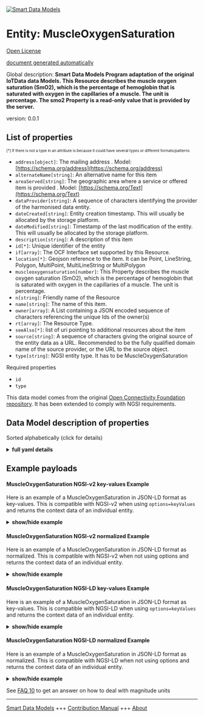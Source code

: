 <!-- 10-Header -->  
[![Smart Data Models](https://smartdatamodels.org/wp-content/uploads/2022/01/SmartDataModels_logo.png "Logo")](https://smartdatamodels.org)  
Entity: MuscleOxygenSaturation  
==============================<!-- /10-Header -->  
<!-- 15-License -->  
[Open License](https://github.com/smart-data-models//dataModel.OCF/blob/master/MuscleOxygenSaturation/LICENSE.md)  
[document generated automatically](https://docs.google.com/presentation/d/e/2PACX-1vTs-Ng5dIAwkg91oTTUdt8ua7woBXhPnwavZ0FxgR8BsAI_Ek3C5q97Nd94HS8KhP-r_quD4H0fgyt3/pub?start=false&loop=false&delayms=3000#slide=id.gb715ace035_0_60)  
<!-- /15-License -->  
<!-- 20-Description -->  
Global description: **Smart Data Models Program adaptation of the original IoTData data Models. This Resource describes the muscle oxygen saturation (SmO2), which is the percentage of hemoglobin that is saturated with oxygen in the capillaries of a muscle.  The unit is percentage.  The smo2 Property is a read-only value that is provided by the server.**  
version: 0.0.1  
<!-- /20-Description -->  
<!-- 30-PropertiesList -->  

## List of properties  

<sup><sub>[*] If there is not a type in an attribute is because it could have several types or different formats/patterns</sub></sup>  
- `address[object]`: The mailing address  . Model: [https://schema.org/address](https://schema.org/address)- `alternateName[string]`: An alternative name for this item  - `areaServed[string]`: The geographic area where a service or offered item is provided  . Model: [https://schema.org/Text](https://schema.org/Text)- `dataProvider[string]`: A sequence of characters identifying the provider of the harmonised data entity.  - `dateCreated[string]`: Entity creation timestamp. This will usually be allocated by the storage platform.  - `dateModified[string]`: Timestamp of the last modification of the entity. This will usually be allocated by the storage platform.  - `description[string]`: A description of this item  - `id[*]`: Unique identifier of the entity  - `if[array]`: The OCF Interface set supported by this Resource.  - `location[*]`: Geojson reference to the item. It can be Point, LineString, Polygon, MultiPoint, MultiLineString or MultiPolygon  - `muscleoxygensaturation[number]`: This Property describes the muscle oxygen saturation (SmO2), which is the percentage of hemoglobin that is saturated with oxygen in the capillaries of a muscle. The unit is percentage.  - `n[string]`: Friendly name of the Resource  - `name[string]`: The name of this item.  - `owner[array]`: A List containing a JSON encoded sequence of characters referencing the unique Ids of the owner(s)  - `rt[array]`: The Resource Type.  - `seeAlso[*]`: list of uri pointing to additional resources about the item  - `source[string]`: A sequence of characters giving the original source of the entity data as a URL. Recommended to be the fully qualified domain name of the source provider, or the URL to the source object.  - `type[string]`: NGSI entity type. It has to be MuscleOxygenSaturation  <!-- /30-PropertiesList -->  
<!-- 35-RequiredProperties -->  
Required properties  
- `id`  - `type`  <!-- /35-RequiredProperties -->  
<!-- 40-RequiredProperties -->  
This data model comes from the original [Open Connectivity Foundation repository](https://github.com/openconnectivityfoundation/IoTDataModels). It has been extended to comply with NGSI requirements.  
<!-- /40-RequiredProperties -->  
<!-- 50-DataModelHeader -->  
## Data Model description of properties  
Sorted alphabetically (click for details)  
<!-- /50-DataModelHeader -->  
<!-- 60-ModelYaml -->  
<details><summary><strong>full yaml details</strong></summary>    
```yaml  
MuscleOxygenSaturation:    
  description: 'Smart Data Models Program adaptation of the original IoTData data Models. This Resource describes the muscle oxygen saturation (SmO2), which is the percentage of hemoglobin that is saturated with oxygen in the capillaries of a muscle.  The unit is percentage.  The smo2 Property is a read-only value that is provided by the server.'    
  properties:    
    address:    
      description: 'The mailing address'    
      properties:    
        addressCountry:    
          description: 'Property. The country. For example, Spain. Model:''https://schema.org/addressCountry'''    
          type: string    
        addressLocality:    
          description: 'Property. The locality in which the street address is, and which is in the region. Model:''https://schema.org/addressLocality'''    
          type: string    
        addressRegion:    
          description: 'Property. The region in which the locality is, and which is in the country. Model:''https://schema.org/addressRegion'''    
          type: string    
        postOfficeBoxNumber:    
          description: 'Property. The post office box number for PO box addresses. For example, 03578. Model:''https://schema.org/postOfficeBoxNumber'''    
          type: string    
        postalCode:    
          description: 'Property. The postal code. For example, 24004. Model:''https://schema.org/https://schema.org/postalCode'''    
          type: string    
        streetAddress:    
          description: 'Property. The street address. Model:''https://schema.org/streetAddress'''    
          type: string    
      type: object    
      x-ngsi:    
        model: https://schema.org/address    
        type: Property    
    alternateName:    
      description: 'An alternative name for this item'    
      type: string    
      x-ngsi:    
        type: Property    
    areaServed:    
      description: 'The geographic area where a service or offered item is provided'    
      type: string    
      x-ngsi:    
        model: https://schema.org/Text    
        type: Property    
    dataProvider:    
      description: 'A sequence of characters identifying the provider of the harmonised data entity.'    
      type: string    
      x-ngsi:    
        type: Property    
    dateCreated:    
      description: 'Entity creation timestamp. This will usually be allocated by the storage platform.'    
      format: date-time    
      type: string    
      x-ngsi:    
        type: Property    
    dateModified:    
      description: 'Timestamp of the last modification of the entity. This will usually be allocated by the storage platform.'    
      format: date-time    
      type: string    
      x-ngsi:    
        type: Property    
    description:    
      description: 'A description of this item'    
      type: string    
      x-ngsi:    
        type: Property    
    id:    
      anyOf: &muscleoxygensaturation_-_properties_-_owner_-_items_-_anyof    
        - description: 'Property. Identifier format of any NGSI entity'    
          maxLength: 256    
          minLength: 1    
          pattern: ^[\w\-\.\{\}\$\+\*\[\]`|~^@!,:\\]+$    
          type: string    
        - description: 'Property. Identifier format of any NGSI entity'    
          format: uri    
          type: string    
      description: 'Unique identifier of the entity'    
      x-ngsi:    
        type: Property    
    if:    
      description: 'The OCF Interface set supported by this Resource.'    
      items:    
        enum:    
          - oic.if.s    
          - oic.if.baseline    
        type: string    
      minItems: 1    
      readOnly: true    
      type: array    
      uniqueItems: true    
      x-ngsi:    
        type: Property    
    location:    
      description: 'Geojson reference to the item. It can be Point, LineString, Polygon, MultiPoint, MultiLineString or MultiPolygon'    
      oneOf:    
        - description: 'Geoproperty. Geojson reference to the item. Point'    
          properties:    
            bbox:    
              items:    
                type: number    
              minItems: 4    
              type: array    
            coordinates:    
              items:    
                type: number    
              minItems: 2    
              type: array    
            type:    
              enum:    
                - Point    
              type: string    
          required:    
            - type    
            - coordinates    
          title: 'GeoJSON Point'    
          type: object    
        - description: 'Geoproperty. Geojson reference to the item. LineString'    
          properties:    
            bbox:    
              items:    
                type: number    
              minItems: 4    
              type: array    
            coordinates:    
              items:    
                items:    
                  type: number    
                minItems: 2    
                type: array    
              minItems: 2    
              type: array    
            type:    
              enum:    
                - LineString    
              type: string    
          required:    
            - type    
            - coordinates    
          title: 'GeoJSON LineString'    
          type: object    
        - description: 'Geoproperty. Geojson reference to the item. Polygon'    
          properties:    
            bbox:    
              items:    
                type: number    
              minItems: 4    
              type: array    
            coordinates:    
              items:    
                items:    
                  items:    
                    type: number    
                  minItems: 2    
                  type: array    
                minItems: 4    
                type: array    
              type: array    
            type:    
              enum:    
                - Polygon    
              type: string    
          required:    
            - type    
            - coordinates    
          title: 'GeoJSON Polygon'    
          type: object    
        - description: 'Geoproperty. Geojson reference to the item. MultiPoint'    
          properties:    
            bbox:    
              items:    
                type: number    
              minItems: 4    
              type: array    
            coordinates:    
              items:    
                items:    
                  type: number    
                minItems: 2    
                type: array    
              type: array    
            type:    
              enum:    
                - MultiPoint    
              type: string    
          required:    
            - type    
            - coordinates    
          title: 'GeoJSON MultiPoint'    
          type: object    
        - description: 'Geoproperty. Geojson reference to the item. MultiLineString'    
          properties:    
            bbox:    
              items:    
                type: number    
              minItems: 4    
              type: array    
            coordinates:    
              items:    
                items:    
                  items:    
                    type: number    
                  minItems: 2    
                  type: array    
                minItems: 2    
                type: array    
              type: array    
            type:    
              enum:    
                - MultiLineString    
              type: string    
          required:    
            - type    
            - coordinates    
          title: 'GeoJSON MultiLineString'    
          type: object    
        - description: 'Geoproperty. Geojson reference to the item. MultiLineString'    
          properties:    
            bbox:    
              items:    
                type: number    
              minItems: 4    
              type: array    
            coordinates:    
              items:    
                items:    
                  items:    
                    items:    
                      type: number    
                    minItems: 2    
                    type: array    
                  minItems: 4    
                  type: array    
                type: array    
              type: array    
            type:    
              enum:    
                - MultiPolygon    
              type: string    
          required:    
            - type    
            - coordinates    
          title: 'GeoJSON MultiPolygon'    
          type: object    
      x-ngsi:    
        type: Geoproperty    
    muscleoxygensaturation:    
      description: 'This Property describes the muscle oxygen saturation (SmO2), which is the percentage of hemoglobin that is saturated with oxygen in the capillaries of a muscle. The unit is percentage.'    
      maximum: 100    
      minimum: 0    
      readOnly: true    
      type: number    
      x-ngsi:    
        type: Property    
    n:    
      description: 'Friendly name of the Resource'    
      maxLength: 64    
      readOnly: true    
      type: string    
      x-ngsi:    
        type: Property    
    name:    
      description: 'The name of this item.'    
      type: string    
      x-ngsi:    
        type: Property    
    owner:    
      description: 'A List containing a JSON encoded sequence of characters referencing the unique Ids of the owner(s)'    
      items:    
        anyOf: *muscleoxygensaturation_-_properties_-_owner_-_items_-_anyof    
        description: 'Property. Unique identifier of the entity'    
      type: array    
      x-ngsi:    
        type: Property    
    rt:    
      description: 'The Resource Type.'    
      items:    
        enum:    
          - oic.r.muscleoxygensaturation    
        type: string    
      minItems: 1    
      readOnly: true    
      type: array    
      uniqueItems: true    
      x-ngsi:    
        type: Property    
    seeAlso:    
      description: 'list of uri pointing to additional resources about the item'    
      oneOf:    
        - items:    
            format: uri    
            type: string    
          minItems: 1    
          type: array    
        - format: uri    
          type: string    
      x-ngsi:    
        type: Property    
    source:    
      description: 'A sequence of characters giving the original source of the entity data as a URL. Recommended to be the fully qualified domain name of the source provider, or the URL to the source object.'    
      type: string    
      x-ngsi:    
        type: Property    
    type:    
      description: 'NGSI entity type. It has to be MuscleOxygenSaturation'    
      enum:    
        - MuscleOxygenSaturation    
      type: string    
      x-ngsi:    
        type: Property    
  required:    
    - id    
    - type    
  type: object    
  x-derived-from: https://github.com/OpenInterConnect/IoTDataModels/blob/master/MuscleOxygenSaturationResURI.swagger.json    
  x-disclaimer: 'Redistribution and use in source and binary forms, with or without modification, are permitted  provided that the license conditions are met. Copyleft (c) 2021 Contributors to Smart Data Models Program'    
  x-license-url: https://github.com/smart-data-models/dataModel.OCF/blob/master/MuscleOxygenSaturation/LICENSE.md    
  x-model-schema: https://smart-data-models.github.io/dataModel.IoTDataModels/MuscleOxygenSaturation/schema.json    
  x-model-tags: OCF    
  x-version: 0.0.1    
```  
</details>    
<!-- /60-ModelYaml -->  
<!-- 70-MiddleNotes -->  
<!-- /70-MiddleNotes -->  
<!-- 80-Examples -->  
## Example payloads    
#### MuscleOxygenSaturation NGSI-v2 key-values Example    
Here is an example of a MuscleOxygenSaturation in JSON-LD format as key-values. This is compatible with NGSI-v2 when  using `options=keyValues` and returns the context data of an individual entity.  
<details><summary><strong>show/hide example</strong></summary>    
```json  
{  
  "id": "urn:ngsi-ld:MuscleOxygenSaturation:id:MJZI:03017437",  
  "dateCreated": "2013-07-10T17:13:30Z",  
  "dateModified": "2012-11-08T18:30:37Z",  
  "source": "Worker car play from product become city. Heavy act gas must. Choice former often political at face to hot.",  
  "name": "Support center item sport. Laugh discover cause herself surface. Author sense certainly cover of beyond.",  
  "alternateName": "Something goal decision nearly dark. House consumer like will necessary seat place note. Marriage hour free special everybody agreement me.",  
  "description": "Choose often single onto game smile right off. Together up fast he already maintain lawyer.",  
  "dataProvider": "Responsibility population a paper base material certain. Tough item offer road condition nice. Generation however trip car interesting south me leg.",  
  "owner": [  
    "urn:ngsi-ld:MuscleOxygenSaturation:items:WGLA:65975855",  
    "urn:ngsi-ld:MuscleOxygenSaturation:items:CMHD:47128517"  
  ],  
  "seeAlso": [  
    "urn:ngsi-ld:MuscleOxygenSaturation:items:VUSP:21428811",  
    "urn:ngsi-ld:MuscleOxygenSaturation:items:WZCN:91502055"  
  ],  
  "location": {  
    "type": "Point",  
    "coordinates": [  
      -83.5104955,  
      93.47094  
    ]  
  },  
  "address": {  
    "streetAddress": "His staff second game clearly pass guess.",  
    "addressLocality": "Impact specific get season process. Live scientist customer white statement low. Director notice option full dark.",  
    "addressRegion": "Great subject next likely sound reason suffer. Eye quickly spend head speech raise return. Building situation market court including appear together. Show here vote hard use involve help.",  
    "addressCountry": "Teach box fear room eat religious. Through drive per available tough. Hour artist at beautiful return public inside. Magazine near thousand expect sound claim.",  
    "postalCode": "Get off meeting ahead close or break. Happy four rule future and series. Table happen possible everybody mean.",  
    "postOfficeBoxNumber": "Option that likely world very who standard. Impact without pay magazine information smile. Particular him rate minute particularly."  
  },  
  "areaServed": "Well memory author they long final position. Door strong rest certainly final."  
}  
```  
</details>  
#### MuscleOxygenSaturation NGSI-v2 normalized Example    
Here is an example of a MuscleOxygenSaturation in JSON-LD format as normalized. This is compatible with NGSI-v2 when not using options and returns the context data of an individual entity.  
<details><summary><strong>show/hide example</strong></summary>    
```json  
{  
  "id": {  
    "type": "string",  
    "value": "urn:ngsi-ld:MuscleOxygenSaturation:id:MJZI:03017437"  
  },  
  "dateCreated": {  
    "format": "date-time",  
    "type": "string",  
    "value": "2013-07-10T17:13:30Z"  
  },  
  "dateModified": {  
    "format": "date-time",  
    "type": "string",  
    "value": "2012-11-08T18:30:37Z"  
  },  
  "source": {  
    "type": "string",  
    "value": "Worker car play from product become city. Heavy act gas must. Choice former often political at face to hot."  
  },  
  "name": {  
    "type": "string",  
    "value": "Support center item sport. Laugh discover cause herself surface. Author sense certainly cover of beyond."  
  },  
  "alternateName": {  
    "type": "string",  
    "value": "Something goal decision nearly dark. House consumer like will necessary seat place note. Marriage hour free special everybody agreement me."  
  },  
  "description": {  
    "type": "string",  
    "value": "Choose often single onto game smile right off. Together up fast he already maintain lawyer."  
  },  
  "dataProvider": {  
    "type": "string",  
    "value": "Responsibility population a paper base material certain. Tough item offer road condition nice. Generation however trip car interesting south me leg."  
  },  
  "owner": {  
    "type": "array",  
    "value": [  
      "urn:ngsi-ld:MuscleOxygenSaturation:items:WGLA:65975855",  
      "urn:ngsi-ld:MuscleOxygenSaturation:items:CMHD:47128517"  
    ]  
  },  
  "seeAlso": {  
    "type": "array",  
    "value": [  
      "urn:ngsi-ld:MuscleOxygenSaturation:items:VUSP:21428811",  
      "urn:ngsi-ld:MuscleOxygenSaturation:items:WZCN:91502055"  
    ]  
  },  
  "location": {  
    "type": "object",  
    "value": {  
      "type": "Point",  
      "coordinates": [  
        -83.5104955,  
        93.47094  
      ]  
    }  
  },  
  "address": {  
    "type": "object",  
    "value": {  
      "streetAddress": "His staff second game clearly pass guess.",  
      "addressLocality": "Impact specific get season process. Live scientist customer white statement low. Director notice option full dark.",  
      "addressRegion": "Great subject next likely sound reason suffer. Eye quickly spend head speech raise return. Building situation market court including appear together. Show here vote hard use involve help.",  
      "addressCountry": "Teach box fear room eat religious. Through drive per available tough. Hour artist at beautiful return public inside. Magazine near thousand expect sound claim.",  
      "postalCode": "Get off meeting ahead close or break. Happy four rule future and series. Table happen possible everybody mean.",  
      "postOfficeBoxNumber": "Option that likely world very who standard. Impact without pay magazine information smile. Particular him rate minute particularly."  
    }  
  },  
  "areaServed": {  
    "type": "string",  
    "value": "Well memory author they long final position. Door strong rest certainly final."  
  }  
}  
```  
</details>  
#### MuscleOxygenSaturation NGSI-LD key-values Example    
Here is an example of a MuscleOxygenSaturation in JSON-LD format as key-values. This is compatible with NGSI-LD when  using `options=keyValues` and returns the context data of an individual entity.  
<details><summary><strong>show/hide example</strong></summary>    
```json  
{  
    "id": "urn:ngsi-ld:MuscleOxygenSaturation:id:MJZI:03017437",  
    "dateCreated": "2013-07-10T17:13:30Z",  
    "dateModified": "2012-11-08T18:30:37Z",  
    "source": "Worker car play from product become city. Heavy act gas must. Choice former often political at face to hot.",  
    "name": "Support center item sport. Laugh discover cause herself surface. Author sense certainly cover of beyond.",  
    "alternateName": "Something goal decision nearly dark. House consumer like will necessary seat place note. Marriage hour free special everybody agreement me.",  
    "description": "Choose often single onto game smile right off. Together up fast he already maintain lawyer.",  
    "dataProvider": "Responsibility population a paper base material certain. Tough item offer road condition nice. Generation however trip car interesting south me leg.",  
    "owner": [  
        "urn:ngsi-ld:MuscleOxygenSaturation:items:WGLA:65975855",  
        "urn:ngsi-ld:MuscleOxygenSaturation:items:CMHD:47128517"  
    ],  
    "seeAlso": [  
        "urn:ngsi-ld:MuscleOxygenSaturation:items:VUSP:21428811",  
        "urn:ngsi-ld:MuscleOxygenSaturation:items:WZCN:91502055"  
    ],  
    "location": {  
        "type": "Point",  
        "coordinates": [  
            -83.5104955,  
            93.47094  
        ]  
    },  
    "address": {  
        "streetAddress": "His staff second game clearly pass guess.",  
        "addressLocality": "Impact specific get season process. Live scientist customer white statement low. Director notice option full dark.",  
        "addressRegion": "Great subject next likely sound reason suffer. Eye quickly spend head speech raise return. Building situation market court including appear together. Show here vote hard use involve help.",  
        "addressCountry": "Teach box fear room eat religious. Through drive per available tough. Hour artist at beautiful return public inside. Magazine near thousand expect sound claim.",  
        "postalCode": "Get off meeting ahead close or break. Happy four rule future and series. Table happen possible everybody mean.",  
        "postOfficeBoxNumber": "Option that likely world very who standard. Impact without pay magazine information smile. Particular him rate minute particularly."  
    },  
    "areaServed": "Well memory author they long final position. Door strong rest certainly final.",  
    "@context": [  
        "https://smartdatamodels.org/context.jsonld",  
        "https://raw.githubusercontent.com/smart-data-models/dataModel.OCF/master/context.jsonld"  
    ]  
}  
```  
</details>  
#### MuscleOxygenSaturation NGSI-LD normalized Example    
Here is an example of a MuscleOxygenSaturation in JSON-LD format as normalized. This is compatible with NGSI-LD when not using options and returns the context data of an individual entity.  
<details><summary><strong>show/hide example</strong></summary>    
```json  
{  
    "id": "urn:ngsi-ld:MuscleOxygenSaturation:id:IBLJ:74568783",  
    "dateCreated": {  
        "type": "Property",  
        "value": {  
            "@type": "DateTime",  
            "@value": "2006-10-03T06:43:11Z"  
        }  
    },  
    "dateModified": {  
        "type": "Property",  
        "value": {  
            "@type": "DateTime",  
            "@value": "2014-04-01T18:48:04Z"  
        }  
    },  
    "source": {  
        "type": "Property",  
        "value": "Open must meeting. System describe way act several bag available."  
    },  
    "name": {  
        "type": "Property",  
        "value": "Anything Mr some board area science miss. Particularly finish near hard majority writer whom. Administration away especially generation recent."  
    },  
    "alternateName": {  
        "type": "Property",  
        "value": "Maintain never possible week. Her anyone college cost."  
    },  
    "description": {  
        "type": "Property",  
        "value": "Rate system audience will lot middle. War add truth pattern stuff know marriage. Party better week suggest food language fly."  
    },  
    "dataProvider": {  
        "type": "Property",  
        "value": "Ready fear shake where throughout which. Next drop letter rate job. Health method spring fact there music share appear."  
    },  
    "owner": {  
        "type": "Property",  
        "value": [  
            "urn:ngsi-ld:MuscleOxygenSaturation:items:XLVR:40170732",  
            "urn:ngsi-ld:MuscleOxygenSaturation:items:RWDB:65001685"  
        ]  
    },  
    "seeAlso": {  
        "type": "Property",  
        "value": [  
            "urn:ngsi-ld:MuscleOxygenSaturation:items:LHGZ:59229115"  
        ]  
    },  
    "location": {  
        "type": "Property",  
        "value": {  
            "type": "Point",  
            "coordinates": [  
                -14.2965595,  
                -144.282412  
            ]  
        }  
    },  
    "address": {  
        "type": "Property",  
        "value": {  
            "streetAddress": "Kid world energy before sense dog. Skin force picture nearly manager. Hotel open mouth know ground view should.",  
            "addressLocality": "Laugh report central space political. Student wait institution soldier reveal book. Kid decade pass customer.",  
            "addressRegion": "Southern institution adult light member. Occur smile fish couple.",  
            "addressCountry": "Artist activity itself administration since window. Can weight figure about remember nation. Popular charge part. Fight before wide pressure art design charge.",  
            "postalCode": "Sea current fight.",  
            "postOfficeBoxNumber": "Visit style part begin try next face. Either choose music person. Life magazine management image bill social."  
        }  
    },  
    "areaServed": {  
        "type": "Property",  
        "value": "High firm card this south Republican gun. Last lead wrong key matter get kid. Southern little fall example."  
    },  
    "@context": [  
        "https://smartdatamodels.org/context.jsonld",  
        "https://raw.githubusercontent.com/smart-data-models/dataModel.OCF/master/context.jsonld"  
    ]  
}  
```  
</details><!-- /80-Examples -->  
<!-- 90-FooterNotes -->  
<!-- /90-FooterNotes -->  
<!-- 95-Units -->  
See [FAQ 10](https://smartdatamodels.org/index.php/faqs/) to get an answer on how to deal with magnitude units  
<!-- /95-Units -->  
<!-- 97-LastFooter -->  
---  
[Smart Data Models](https://smartdatamodels.org) +++ [Contribution Manual](https://bit.ly/contribution_manual) +++ [About](https://bit.ly/Introduction_SDM)<!-- /97-LastFooter -->  
